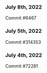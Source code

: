 ### July 8th, 2022

Commit #6467

### July 5th, 2022

Commit #314353


### July 4th, 2022

Commit #72281
